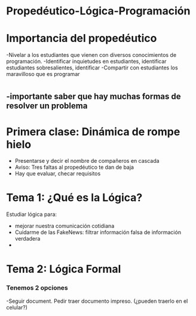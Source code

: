 # Propedéutico-Lógica-Programación



# Importancia del propedéutico
-Nivelar a los estudiantes que vienen con diversos conocimientos de programación.
-Identificar inquietudes en estudiantes, identificar estudiantes sobresalientes, identificar
-Compartir con estudiantes los maravilloso que es programar

#
-importante saber que hay muchas formas de resolver un problema
-

# Primera clase: Dinámica de rompe hielo
- Presentarse y decir el nombre de compañeros en cascada
- Aviso: Tres faltas al propedéutico te dan de baja
- Hay que evaluar, checar requisitos

# Tema 1: ¿Qué es la Lógica?
Estudiar lógica para:
- mejorar nuestra comunicación cotidiana
- Cuidarme de las FakeNews: filtrar información falsa de información verdadera
- 

# Tema 2: Lógica Formal
### Tenemos 2 opciones
-Seguir document. Pedir traer documento impreso. (¿pueden traerlo en el celular?)

